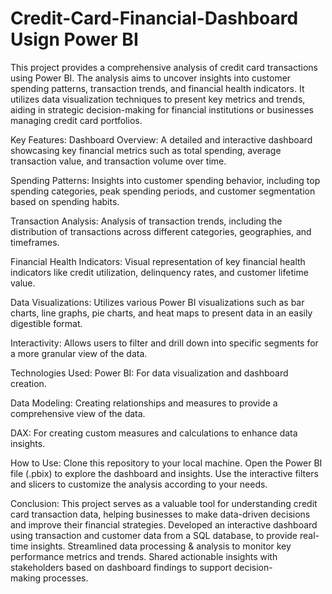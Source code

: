 # Credit-Card-Financial-Dashboard Usign Power BI

This project provides a comprehensive analysis of credit card transactions using Power BI. The analysis aims to uncover insights into customer spending patterns, transaction trends, and financial health indicators. It utilizes data visualization techniques to present key metrics and trends, aiding in strategic decision-making for financial institutions or businesses managing credit card portfolios.

Key Features:
Dashboard Overview: A detailed and interactive dashboard showcasing key financial metrics such as total spending, average transaction value, and transaction volume over time.

Spending Patterns: Insights into customer spending behavior, including top spending categories, peak spending periods, and customer segmentation based on spending habits.

Transaction Analysis: Analysis of transaction trends, including the distribution of transactions across different categories, geographies, and timeframes.

Financial Health Indicators: Visual representation of key financial health indicators like credit utilization, delinquency rates, and customer lifetime value.

Data Visualizations: Utilizes various Power BI visualizations such as bar charts, line graphs, pie charts, and heat maps to present data in an easily digestible format.

Interactivity: Allows users to filter and drill down into specific segments for a more granular view of the data.

Technologies Used:
Power BI: For data visualization and dashboard creation.

Data Modeling: Creating relationships and measures to provide a comprehensive view of the data.

DAX: For creating custom measures and calculations to enhance data insights.

How to Use:
Clone this repository to your local machine.
Open the Power BI file (.pbix) to explore the dashboard and insights.
Use the interactive filters and slicers to customize the analysis according to your needs.

Conclusion:
This project serves as a valuable tool for understanding credit card transaction data, helping businesses to make data-driven decisions and improve their financial strategies.
Developed an interactive dashboard using transaction and customer data from a SQL database, to provide real-time insights.
Streamlined data processing & analysis to monitor key performance metrics and trends. 
Shared actionable insights with stakeholders based on dashboard findings to support decision-making processes.
